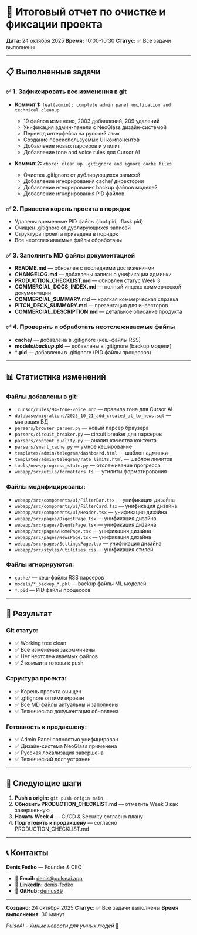 # 🧹 Итоговый отчет по очистке и фиксации проекта

**Дата:** 24 октября 2025
**Время:** 10:00-10:30
**Статус:** ✅ Все задачи выполнены

---

## 📋 Выполненные задачи

### ✅ 1. Зафиксировать все изменения в git
- **Коммит 1:** `feat(admin): complete admin panel unification and technical cleanup`
  - 19 файлов изменено, 2003 добавлений, 209 удалений
  - Унификация админ-панели с NeoGlass дизайн-системой
  - Перевод интерфейса на русский язык
  - Создание переиспользуемых UI компонентов
  - Добавление новых парсеров и утилит
  - Добавление tone and voice rules для Cursor AI

- **Коммит 2:** `chore: clean up .gitignore and ignore cache files`
  - Очистка .gitignore от дублирующихся записей
  - Добавление игнорирования cache/ директории
  - Добавление игнорирования backup файлов моделей
  - Добавление игнорирования PID файлов

### ✅ 2. Привести корень проекта в порядок
- Удалены временные PID файлы (.bot.pid, .flask.pid)
- Очищен .gitignore от дублирующихся записей
- Структура проекта приведена в порядок
- Все неотслеживаемые файлы обработаны

### ✅ 3. Заполнить MD файлы документацией
- **README.md** — обновлен с последними достижениями
- **CHANGELOG.md** — добавлены записи о унификации админки
- **PRODUCTION_CHECKLIST.md** — обновлен статус Week 3
- **COMMERCIAL_DOCS_INDEX.md** — полный индекс коммерческой документации
- **COMMERCIAL_SUMMARY.md** — краткая коммерческая справка
- **PITCH_DECK_SUMMARY.md** — презентация для инвесторов
- **COMMERCIAL_DESCRIPTION.md** — детальное описание продукта

### ✅ 4. Проверить и обработать неотслеживаемые файлы
- **cache/** — добавлена в .gitignore (кеш-файлы RSS)
- **models/*_backup_*.pkl** — добавлены в .gitignore (backup модели)
- ***.pid** — добавлены в .gitignore (PID файлы процессов)

---

## 📊 Статистика изменений

### Файлы добавлены в git:
- `.cursor/rules/94-tone-voice.mdc` — правила тона для Cursor AI
- `database/migrations/2025_10_21_add_created_at_to_news.sql` — миграция БД
- `parsers/browser_parser.py` — новый парсер браузера
- `parsers/circuit_breaker.py` — circuit breaker для парсеров
- `parsers/content_quality.py` — анализ качества контента
- `parsers/smart_cache.py` — умное кеширование
- `templates/admin/telegram/dashboard.html` — шаблон админки
- `templates/admin/telegram/rate_limits.html` — шаблон лимитов
- `tools/news/progress_state.py` — отслеживание прогресса
- `webapp/src/utils/formatters.ts` — утилиты форматирования

### Файлы модифицированы:
- `webapp/src/components/ui/FilterBar.tsx` — унификация дизайна
- `webapp/src/components/ui/FilterCard.tsx` — унификация дизайна
- `webapp/src/components/ui/Header.tsx` — унификация дизайна
- `webapp/src/pages/DigestPage.tsx` — унификация дизайна
- `webapp/src/pages/EventsPage.tsx` — унификация дизайна
- `webapp/src/pages/HomePage.tsx` — унификация дизайна
- `webapp/src/pages/NewsPage.tsx` — унификация дизайна
- `webapp/src/pages/SettingsPage.tsx` — унификация дизайна
- `webapp/src/styles/utilities.css` — унификация стилей

### Файлы игнорируются:
- `cache/` — кеш-файлы RSS парсеров
- `models/*_backup_*.pkl` — backup файлы ML моделей
- `*.pid` — PID файлы процессов

---

## 🎯 Результат

### Git статус:
- ✅ Working tree clean
- ✅ Все изменения закоммичены
- ✅ Нет неотслеживаемых файлов
- ✅ 2 коммита готовы к push

### Структура проекта:
- ✅ Корень проекта очищен
- ✅ .gitignore оптимизирован
- ✅ Все MD файлы актуальны и заполнены
- ✅ Техническая документация обновлена

### Готовность к продакшену:
- ✅ Admin Panel полностью унифицирован
- ✅ Дизайн-система NeoGlass применена
- ✅ Русская локализация завершена
- ✅ Технический долг устранен

---

## 🚀 Следующие шаги

1. **Push в origin:** `git push origin main`
2. **Обновить PRODUCTION_CHECKLIST.md** — отметить Week 3 как завершенную
3. **Начать Week 4** — CI/CD & Security согласно плану
4. **Подготовить к продакшену** — согласно PRODUCTION_CHECKLIST.md

---

## 📞 Контакты

**Denis Fedko** — Founder & CEO
- 📧 **Email:** denis@pulseai.app
- 💼 **LinkedIn:** [denis-fedko](https://linkedin.com/in/denis-fedko)
- 🐙 **GitHub:** [denius89](https://github.com/denius89)

---

**Создано:** 24 октября 2025
**Статус:** ✅ Все задачи выполнены
**Время выполнения:** 30 минут

*PulseAI - Умные новости для умных людей* 🚀
